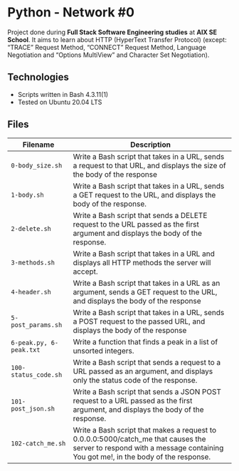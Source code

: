 # Python - Network #0
Project done during **Full Stack Software Engineering studies** at **AlX SE School**. It aims to learn about HTTP (HyperText Transfer Protocol) (except: “TRACE” Request Method, “CONNECT” Request Method, Language Negotiation and “Options MultiView” and Character Set Negotiation).

## Technologies
* Scripts written in Bash 4.3.11(1)
* Tested on Ubuntu 20.04 LTS

## Files

| Filename | Description |
| -------- | ----------- |
| `0-body_size.sh` | Write a Bash script that takes in a URL, sends a request to that URL, and displays the size of the body of the response|
| `1-body.sh` | Write a Bash script that takes in a URL, sends a GET request to the URL, and displays the body of the response.|
| `2-delete.sh` | Write a Bash script that sends a DELETE request to the URL passed as the first argument and displays the body of the response.|
| `3-methods.sh` | Write a Bash script that takes in a URL and displays all HTTP methods the server will accept.|
| `4-header.sh` |Write a Bash script that takes in a URL as an argument, sends a GET request to the URL, and displays the body of the response|
| `5-post_params.sh` | Write a Bash script that takes in a URL, sends a POST request to the passed URL, and displays the body of the response|
| `6-peak.py, 6-peak.txt` | Write a function that finds a peak in a list of unsorted integers.|
| `100-status_code.sh` | Write a Bash script that sends a request to a URL passed as an argument, and displays only the status code of the response.|
| `101-post_json.sh` | Write a Bash script that sends a JSON POST request to a URL passed as the first argument, and displays the body of the response.|
| `102-catch_me.sh` | Write a Bash script that makes a request to 0.0.0.0:5000/catch_me that causes the server to respond with a message containing You got me!, in the body of the response.|

